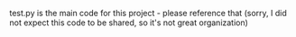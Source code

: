 test.py is the main code for this project - please reference that (sorry, I did not expect this code to be shared, so it's not great organization)
